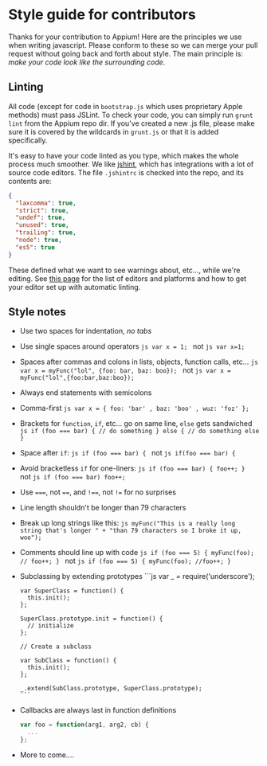 Style guide for contributors
============================

Thanks for your contribution to Appium! Here are the principles we use when writing javascript. Please conform to these so we can merge your pull request without going back and forth about style. The main principle is: *make your code look like the surrounding code*.

Linting
-------
All code (except for code in `bootstrap.js` which uses proprietary Apple methods) must pass JSLint. To check your code, you can simply run `grunt lint` from the Appium repo dir. If you've created a new .js file, please make sure it is covered by the wildcards in `grunt.js` or that it is added specifically.

It's easy to have your code linted as you type, which makes the whole process much smoother. We like [jshint](http://www.jshint.com), which has integrations with a lot of source code editors. The file `.jshintrc` is checked into the repo, and its contents are:

```json
{
  "laxcomma": true,
  "strict": true,
  "undef": true,
  "unused": true,
  "trailing": true,
  "node": true,
  "es5": true
}
```

These defined what we want to see warnings about, etc..., while we're editing. See [this page](http://www.jshint.com/platforms/) for the list of editors and platforms and how to get your editor set up with automatic linting.

Style notes
------
*   Use two spaces for indentation, *no tabs*
*   Use single spaces around operators
        ```js
        var x = 1;
        ```
    not
        ```js
        var x=1;
        ```
*   Spaces after commas and colons in lists, objects, function calls, etc...
        ```js
        var x = myFunc("lol", {foo: bar, baz: boo});
        ```
      not
        ```js
        var x = myFunc("lol",{foo:bar,baz:boo});
        ```
*   Always end statements with semicolons
*   Comma-first
        ```js
        var x = {
          foo: 'bar'
          , baz: 'boo'
          , wuz: 'foz'
        };
        ```
*   Brackets for `function`, `if`, etc... go on same line, `else` gets sandwiched
        ```js
        if (foo === bar) {
          // do something
        } else {
          // do something else
        }
        ```
*   Space after `if`:
        ```js
        if (foo === bar) {
        ```
      not
        ```js
        if(foo === bar) {
        ```
*   Avoid bracketless `if` for one-liners:
        ```js
        if (foo === bar) {
          foo++;
        }
        ```
     not
        ```js
        if (foo === bar)
          foo++;
        ```
*   Use `===`, not `==`, and `!==`, not `!=` for no surprises
*   Line length shouldn't be longer than 79 characters
*   Break up long strings like this:
        ```js
        myFunc("This is a really long string that's longer " +
               "than 79 characters so I broke it up, woo");
        ```
*   Comments should line up with code
        ```js
        if (foo === 5) {
          myFunc(foo);
          // foo++;
        }
        ```
      not
        ```js
        if (foo === 5) {
          myFunc(foo);
        //foo++;
        }
        ```
*   Subclassing by extending prototypes
        ```js
        var _ = require('underscore');

        var SuperClass = function() {
          this.init();
        };

        SuperClass.prototype.init = function() {
          // initialize
        };

        // Create a subclass
        
        var SubClass = function() {
          this.init();
        };

        _.extend(SubClass.prototype, SuperClass.prototype);
        ```
*   Callbacks are always last in function definitions
    ```js
    var foo = function(arg1, arg2, cb) {
      ...
    };
    ```
*   More to come....
